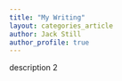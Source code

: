 ```yaml
---
title: "My Writing"
layout: categories_article
author: Jack Still
author_profile: true
---
```


description 2
